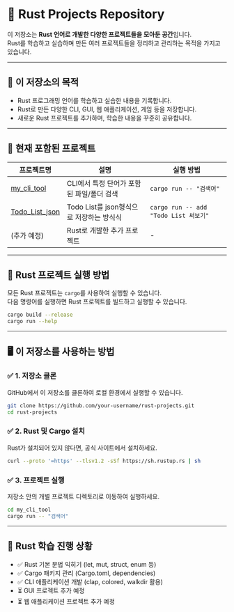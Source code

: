 # 🦀 Rust Projects Repository

이 저장소는 **Rust 언어로 개발한 다양한 프로젝트들을 모아둔 공간**입니다.  
Rust를 학습하고 실습하며 만든 여러 프로젝트들을 정리하고 관리하는 목적을 가지고 있습니다.

---

## 📌 이 저장소의 목적
- Rust 프로그래밍 언어를 학습하고 실습한 내용을 기록합니다.
- Rust로 만든 다양한 CLI, GUI, 웹 애플리케이션, 게임 등을 저장합니다.
- 새로운 Rust 프로젝트를 추가하며, 학습한 내용을 꾸준히 공유합니다.

---

## 📂 현재 포함된 프로젝트

| 프로젝트명 | 설명 | 실행 방법 |
|------------|---------------------------|--------------------------------|
| [my_cli_tool](./my_cli_tool) | CLI에서 특정 단어가 포함된 파일/폴더 검색 | `cargo run -- "검색어"` |
| [Todo_List_json](./Todo_List_json) | Todo List를 json형식으로 저장하는 방식식 | `cargo run -- add "Todo List 써보기"` |
| (추가 예정) | Rust로 개발한 추가 프로젝트 | - |

---

## 🚀 Rust 프로젝트 실행 방법

모든 Rust 프로젝트는 `cargo`를 사용하여 실행할 수 있습니다.  
다음 명령어를 실행하면 Rust 프로젝트를 빌드하고 실행할 수 있습니다.

```bash
cargo build --release
cargo run --help
```

---

## 🖥️ 이 저장소를 사용하는 방법
### ✅ 1. 저장소 클론
GitHub에서 이 저장소를 클론하여 로컬 환경에서 실행할 수 있습니다.
```bash
git clone https://github.com/your-username/rust-projects.git
cd rust-projects
```

### ✅ 2. Rust 및 Cargo 설치
Rust가 설치되어 있지 않다면, 공식 사이트에서 설치하세요.
```bash
curl --proto '=https' --tlsv1.2 -sSf https://sh.rustup.rs | sh
```

### ✅ 3. 프로젝트 실행
저장소 안의 개별 프로젝트 디렉토리로 이동하여 실행하세요.
```bash
cd my_cli_tool
cargo run -- "검색어"
```

---

## 📝 Rust 학습 진행 상황
- ✅ Rust 기본 문법 익히기 (let, mut, struct, enum 등)
- ✅ Cargo 패키지 관리 (Cargo.toml, dependencies)
- ✅ CLI 애플리케이션 개발 (clap, colored, walkdir 활용)
- ⏳ GUI 프로젝트 추가 예정
- ⏳ 웹 애플리케이션 프로젝트 추가 예정